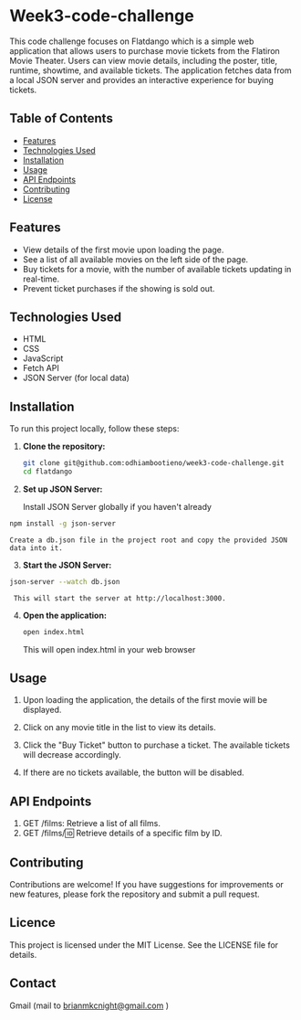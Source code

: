 # Week3-code-challenge

This code challenge focuses on Flatdango which is a simple web application that allows users to purchase movie tickets from the Flatiron Movie Theater. Users can view movie details, including the poster, title, runtime, showtime, and available tickets. The application fetches data from a local JSON server and provides an interactive experience for buying tickets.

## Table of Contents

- [Features](#features)
- [Technologies Used](#technologies-used)
- [Installation](#installation)
- [Usage](#usage)
- [API Endpoints](#api-endpoints)
- [Contributing](#contributing)
- [License](#license)

## Features

- View details of the first movie upon loading the page.
- See a list of all available movies on the left side of the page.
- Buy tickets for a movie, with the number of available tickets updating in real-time.
- Prevent ticket purchases if the showing is sold out.

## Technologies Used

- HTML
- CSS
- JavaScript
- Fetch API
- JSON Server (for local data)

## Installation

To run this project locally, follow these steps:

1. **Clone the repository:**
   
   ```bash
   git clone git@github.com:odhiambootieno/week3-code-challenge.git
   cd flatdango

2. **Set up JSON Server:**

    Install JSON Server globally if you haven't already

  ```bash
npm install -g json-server
  ```
    Create a db.json file in the project root and copy the provided JSON data into it.

3. **Start the JSON Server:**

  ```bash
json-server --watch db.json
  ```
     This will start the server at http://localhost:3000.

4. **Open the application:**

   ```bash
   open index.html
   ```
     This will open index.html in your web browser
   
   

## Usage

1. Upon loading the application, the details of the first movie will be    displayed.
2. Click on any movie title in the list to view its details.

3. Click the "Buy Ticket" button to purchase a ticket. The available tickets will decrease accordingly.

4. If there are no tickets available, the button will be disabled.

## API Endpoints

1. GET /films: Retrieve a list of all films.
2. GET /films/:id: Retrieve details of a specific film by ID.


## Contributing

Contributions are welcome! If you have suggestions for improvements or new features, please fork the repository and submit a pull request.

## Licence

This project is licensed under the MIT License. See the LICENSE file for details.

## Contact

Gmail (mail to brianmkcnight@gmail.com )






